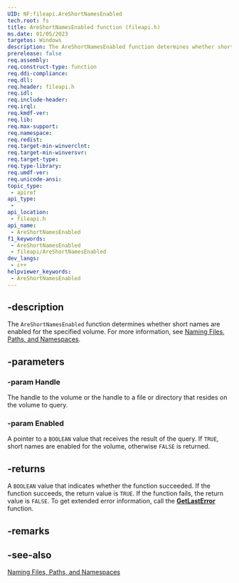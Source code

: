 ```yaml
---
UID: NF:fileapi.AreShortNamesEnabled
tech.root: fs
title: AreShortNamesEnabled function (fileapi.h)
ms.date: 01/05/2023
targetos: Windows
description: The AreShortNamesEnabled function determines whether short names are enabled for the specified volume.
prerelease: false
req.assembly: 
req.construct-type: function
req.ddi-compliance: 
req.dll: 
req.header: fileapi.h
req.idl: 
req.include-header: 
req.irql: 
req.kmdf-ver: 
req.lib: 
req.max-support: 
req.namespace: 
req.redist: 
req.target-min-winverclnt: 
req.target-min-winversvr: 
req.target-type: 
req.type-library: 
req.umdf-ver: 
req.unicode-ansi: 
topic_type:
 - apiref
api_type:
 - 
api_location:
 - fileapi.h
api_name:
 - AreShortNamesEnabled
f1_keywords:
 - AreShortNamesEnabled
 - fileapi/AreShortNamesEnabled
dev_langs:
 - c++
helpviewer_keywords:
 - AreShortNamesEnabled
---
```


## -description

The `AreShortNamesEnabled` function determines whether short names are enabled for the specified volume. For more information, see [Naming Files, Paths, and Namespaces](/windows/win32/fileio/naming-a-file).

## -parameters

### -param Handle

The handle to the volume or the handle to a file or directory that resides on the volume to query.

### -param Enabled

A pointer to a `BOOLEAN` value that receives the result of the query. If `TRUE`, short names are enabled for the volume, otherwise `FALSE` is returned.

## -returns

A `BOOLEAN` value that indicates whether the function succeeded. If the function succeeds, the return value is `TRUE`. If the function fails, the return value is `FALSE`. To get extended error information, call the [**GetLastError**](/windows/win32/api/errhandlingapi/nf-errhandlingapi-getlasterror) function.

## -remarks

## -see-also

[Naming Files, Paths, and Namespaces](/windows/win32/fileio/naming-a-file)
